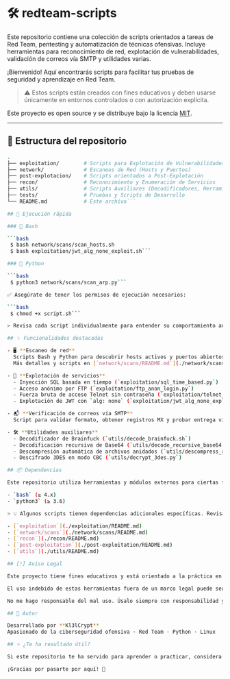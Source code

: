 # 🛠️ redteam-scripts

Este repositorio contiene una colección de scripts orientados a tareas de Red Team, pentesting y automatización de técnicas ofensivas. Incluye herramientas para reconocimiento de red, explotación de vulnerabilidades, validación de correos vía SMTP y utilidades varias.

¡Bienvenido! Aquí encontrarás scripts para facilitar tus pruebas de seguridad y aprendizaje en Red Team.

> ⚠️ Estos scripts están creados con fines educativos y deben usarse únicamente en entornos controlados o con autorización explícita.

Este proyecto es open source y se distribuye bajo la licencia [MIT](./LICENSE).

---

## 📁 Estructura del repositorio

```bash
.
├── exploitation/        # Scripts para Explotación de Vulnerabilidades
├── network/             # Escaneos de Red (Hosts y Puertos)
├── post-explotacion/    # Scripts orientados a Post-Explotación
├── recon/               # Reconocimiento y Enumeración de Servicios
├── utils/               # Scripts Auxiliares (Decodificadores, Herramientas Varias)
├── tests/               # Pruebas y Scripts de Desarrollo
└── README.md            # Este archivo```

## 🚀 Ejecución rápida

### 🐚 Bash

```bash
 $ bash network/scans/scan_hosts.sh
 $ bash exploitation/jwt_alg_none_exploit.sh```

### 🐍 Python

```bash
 $ python3 network/scans/scan_arp.py```

✅ Asegúrate de tener los permisos de ejecución necesarios:

```bash
 $ chmod +x script.sh```

> Revisa cada script individualmente para entender su comportamiento antes de ejecutarlo.

## ✨ Funcionalidades destacadas

- 🖥️ **Escaneo de red**  
  Scripts Bash y Python para descubrir hosts activos y puertos abiertos sin depender de herramientas externas.  
  Más detalles y scripts en [`network/scans/README.md`](./network/scans/README.md)

- 🐍 **Explotación de servicios**  
  - Inyección SQL basada en tiempo (`exploitation/sql_time_based.py`)  
  - Acceso anónimo por FTP (`exploitation/ftp_anon_login.py`)  
  - Fuerza bruta de acceso Telnet sin contraseña (`exploitation/telnet_unauth_bruteforce.py`)  
  - Explotación de JWT con `alg: none` (`exploitation/jwt_alg_none_exploit.sh`)

- 📬 **Verificación de correos vía SMTP**  
  Script para validar formato, obtener registros MX y probar entrega vía SMTP (`recon/smtp_email_verification.py`).

- 🛠️ **Utilidades auxiliares**  
  - Decodificador de Brainfuck (`utils/decode_brainfuck.sh`)  
  - Decodificación recursiva de Base64 (`utils/decode_recursive_base64.sh`)  
  - Descompresión automática de archivos anidados (`utils/descompress_recursive.sh`)
  - Descifrado 3DES en modo CBC (`utils/decrypt_3des.py`)

## 📦 Dependencias

Este repositorio utiliza herramientas y módulos externos para ciertas funcionalidades. Asegúrate de tener instalados los siguientes requisitos generales:

- `bash` (≥ 4.x)
- `python3` (≥ 3.6)

> 💡 Algunos scripts tienen dependencias adicionales específicas. Revisa el `README.md` de cada carpeta o el encabezado de cada script para más detalles.

- [`exploitation`](./exploitation/README.md)
- [`network/scans`](./network/scans/README.md)
- [`recon`](./recon/README.md)
- [`post-exploitation`](./post-exploitation/README.md)
- [`utils`](./utils/README.md)

## [!] Aviso Legal

Este proyecto tiene fines educativos y está orientado a la práctica en entornos controlados y autorizados (como Hack The Box, TryHackMe, laboratorios propios, etc).

El uso indebido de estas herramientas fuera de un marco legal puede ser ilegal.

No me hago responsable del mal uso. Úsalo siempre con responsabilidad y ética profesional.

## 🧠 Autor

Desarrollado por **Kl3lCrypt**
Apasionado de la ciberseguridad ofensiva · Red Team · Python · Linux

## ⭐ ¿Te ha resultado útil?

Si este repositorio te ha servido para aprender o practicar, considera darle una ⭐ para apoyarlo, o clónalo y sigue experimentando por tu cuenta.

¡Gracias por pasarte por aquí! 🚀
